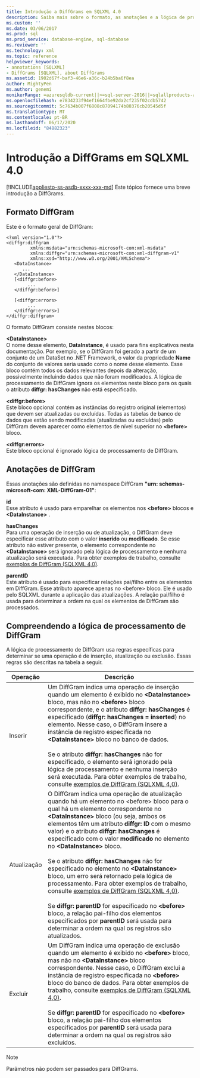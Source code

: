 ```yaml
---
title: Introdução a DiffGrams em SQLXML 4.0
description: Saiba mais sobre o formato, as anotações e a lógica de processamento de DiffGrams no SQLXML 4,0.
ms.custom: ''
ms.date: 03/06/2017
ms.prod: sql
ms.prod_service: database-engine, sql-database
ms.reviewer: ''
ms.technology: xml
ms.topic: reference
helpviewer_keywords:
- annotations [SQLXML]
- DiffGrams [SQLXML], about DiffGrams
ms.assetid: 1902d67f-baf3-46e6-a36c-b24b5ba6f8ea
author: MightyPen
ms.author: genemi
monikerRange: =azuresqldb-current||>=sql-server-2016||=sqlallproducts-allversions||>=sql-server-linux-2017||=azuresqldb-mi-current
ms.openlocfilehash: e7834233f94ef1664fbe92da2cf235f02cdb5742
ms.sourcegitcommit: 5c7634b007f6808c87094174b80376cb20545d5f
ms.translationtype: MT
ms.contentlocale: pt-BR
ms.lasthandoff: 06/17/2020
ms.locfileid: "84882323"
---
```

# <a name="introduction-to-diffgrams-in-sqlxml-40"></a>Introdução a DiffGrams em SQLXML 4.0
[!INCLUDE[appliesto-ss-asdb-xxxx-xxx-md](../../../includes/appliesto-ss-asdb-xxxx-xxx-md.md)]
  Este tópico fornece uma breve introdução a DiffGrams.  
  
## <a name="diffgram-format"></a>Formato DiffGram  
 Este é o formato geral de DiffGram:  
  
```  
<?xml version="1.0"?>  
<diffgr:diffgram   
         xmlns:msdata="urn:schemas-microsoft-com:xml-msdata"  
         xmlns:diffgr="urn:schemas-microsoft-com:xml-diffgram-v1"  
         xmlns:xsd="http://www.w3.org/2001/XMLSchema">  
   <DataInstance>  
      ...  
   </DataInstance>  
   [<diffgr:before>  
        ...  
   </diffgr:before>]  
  
   [<diffgr:errors>  
        ...  
   </diffgr:errors>]  
</diffgr:diffgram>  
```  
  
 O formato DiffGram consiste nestes blocos:  
  
 **\<DataInstance>**  
 O nome desse elemento, **DataInstance**, é usado para fins explicativos nesta documentação. Por exemplo, se o DiffGram foi gerado a partir de um conjunto de um DataSet no .NET Framework, o valor da propriedade **Name** do conjunto de valores seria usado como o nome desse elemento. Esse bloco contém todos os dados relevantes depois da alteração, possivelmente incluindo dados que não foram modificados. A lógica de processamento de DiffGram ignora os elementos neste bloco para os quais o atributo **diffgr: hasChanges** não está especificado.  
  
 **\<diffgr:before>**  
 Este bloco opcional contém as instâncias do registro original (elementos) que devem ser atualizadas ou excluídas. Todas as tabelas de banco de dados que estão sendo modificadas (atualizadas ou excluídas) pelo DiffGram devem aparecer como elementos de nível superior no **\<before>** bloco.  
  
 **\<diffgr:errors>**  
 Este bloco opcional é ignorado lógica de processamento de DiffGram.  
  
## <a name="diffgram-annotations"></a>Anotações de DiffGram  
 Essas anotações são definidas no namespace DiffGram **"urn: schemas-microsoft-com: XML-DiffGram-01"**:  
  
 **id**  
 Esse atributo é usado para emparelhar os elementos nos **\<before>** blocos e **\<DataInstance>** .  
  
 **hasChanges**  
 Para uma operação de inserção ou de atualização, o DiffGram deve especificar esse atributo com o valor **inserido** ou **modificado**. Se esse atributo não estiver presente, o elemento correspondente no **\<DataInstance>** será ignorado pela lógica de processamento e nenhuma atualização será executada. Para obter exemplos de trabalho, consulte [exemplos de DiffGram &#40;SQLXML 4,0&#41;](../../../relational-databases/sqlxml-annotated-xsd-schemas-xpath-queries/diffgram/diffgram-examples-sqlxml-4-0.md).  
  
 **parentID**  
 Este atributo é usado para especificar relações pai/filho entre os elementos em DiffGram. Esse atributo aparece apenas no \<before> bloco. Ele é usado pelo SQLXML durante a aplicação das atualizações. A relação pai/filho é usada para determinar a ordem na qual os elementos de DiffGram são processados.  
  
## <a name="understanding-the-diffgram-processing-logic"></a>Compreendendo a lógica de processamento de DiffGram  
 A lógica de processamento de DiffGram usa regras específicas para determinar se uma operação é de inserção, atualização ou exclusão. Essas regras são descritas na tabela a seguir.  
  
|Operação|Descrição|  
|---------------|-----------------|  
|Inserir|Um DiffGram indica uma operação de inserção quando um elemento é exibido no **\<DataInstance>** bloco, mas não no **\<before>** bloco correspondente, e o atributo **diffgr: hasChanges** é especificado (**diffgr: hasChanges = inserted**) no elemento. Nesse caso, o DiffGram insere a instância de registro especificada no **\<DataInstance>** bloco no banco de dados.<br /><br /> Se o atributo **diffgr: hasChanges** não for especificado, o elemento será ignorado pela lógica de processamento e nenhuma inserção será executada. Para obter exemplos de trabalho, consulte [exemplos de DiffGram &#40;SQLXML 4,0&#41;](../../../relational-databases/sqlxml-annotated-xsd-schemas-xpath-queries/diffgram/diffgram-examples-sqlxml-4-0.md).|  
|Atualização|O DiffGram indica uma operação de atualização quando há um elemento no \<before> bloco para o qual há um elemento correspondente no **\<DataInstance>** bloco (ou seja, ambos os elementos têm um atributo **diffgr: ID** com o mesmo valor) e o atributo **diffgr: hasChanges** é especificado com o valor **modificado** no elemento no **\<DataInstance>** bloco.<br /><br /> Se o atributo **diffgr: hasChanges** não for especificado no elemento no **\<DataInstance>** bloco, um erro será retornado pela lógica de processamento. Para obter exemplos de trabalho, consulte [exemplos de DiffGram &#40;SQLXML 4,0&#41;](../../../relational-databases/sqlxml-annotated-xsd-schemas-xpath-queries/diffgram/diffgram-examples-sqlxml-4-0.md).<br /><br /> Se **diffgr: parentID** for especificado no **\<before>** bloco, a relação pai-filho dos elementos especificados por **parentID** será usada para determinar a ordem na qual os registros são atualizados.|  
|Excluir|Um DiffGram indica uma operação de exclusão quando um elemento é exibido no **\<before>** bloco, mas não no **\<DataInstance>** bloco correspondente. Nesse caso, o DiffGram exclui a instância de registro especificada no **\<before>** bloco do banco de dados. Para obter exemplos de trabalho, consulte [exemplos de DiffGram &#40;SQLXML 4,0&#41;](../../../relational-databases/sqlxml-annotated-xsd-schemas-xpath-queries/diffgram/diffgram-examples-sqlxml-4-0.md).<br /><br /> Se **diffgr: parentID** for especificado no **\<before>** bloco, a relação pai-filho dos elementos especificados por **parentID** será usada para determinar a ordem na qual os registros são excluídos.|  
  
> [!NOTE]  
>  Parâmetros não podem ser passados para DiffGrams.  
  
  
